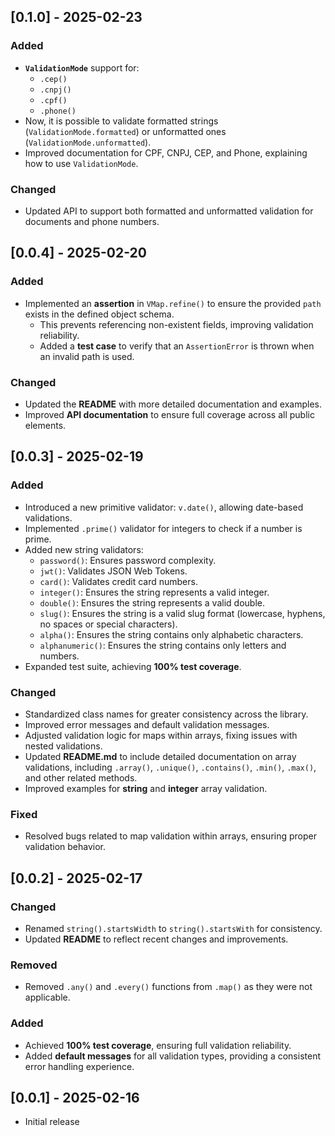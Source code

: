 ## [0.1.0] - 2025-02-23

### Added

- **`ValidationMode`** support for:
  - `.cep()`
  - `.cnpj()`
  - `.cpf()`
  - `.phone()`
- Now, it is possible to validate formatted strings (`ValidationMode.formatted`) or unformatted ones (`ValidationMode.unformatted`).
- Improved documentation for CPF, CNPJ, CEP, and Phone, explaining how to use `ValidationMode`.

### Changed

- Updated API to support both formatted and unformatted validation for documents and phone numbers.

## [0.0.4] - 2025-02-20

### Added

- Implemented an **assertion** in `VMap.refine()` to ensure the provided `path` exists in the defined object schema.
  - This prevents referencing non-existent fields, improving validation reliability.
  - Added a **test case** to verify that an `AssertionError` is thrown when an invalid path is used.

### Changed

- Updated the **README** with more detailed documentation and examples.
- Improved **API documentation** to ensure full coverage across all public elements.

## [0.0.3] - 2025-02-19

### Added

- Introduced a new primitive validator: `v.date()`, allowing date-based validations.
- Implemented `.prime()` validator for integers to check if a number is prime.
- Added new string validators:
  - `password()`: Ensures password complexity.
  - `jwt()`: Validates JSON Web Tokens.
  - `card()`: Validates credit card numbers.
  - `integer()`: Ensures the string represents a valid integer.
  - `double()`: Ensures the string represents a valid double.
  - `slug()`: Ensures the string is a valid slug format (lowercase, hyphens, no spaces or special characters).
  - `alpha()`: Ensures the string contains only alphabetic characters.
  - `alphanumeric()`: Ensures the string contains only letters and numbers.
- Expanded test suite, achieving **100% test coverage**.

### Changed

- Standardized class names for greater consistency across the library.
- Improved error messages and default validation messages.
- Adjusted validation logic for maps within arrays, fixing issues with nested validations.
- Updated **README.md** to include detailed documentation on array validations, including `.array()`, `.unique()`, `.contains()`, `.min()`, `.max()`, and other related methods.
- Improved examples for **string** and **integer** array validation.

### Fixed

- Resolved bugs related to map validation within arrays, ensuring proper validation behavior.

## [0.0.2] - 2025-02-17

### Changed

- Renamed `string().startsWidth` to `string().startsWith` for consistency.
- Updated **README** to reflect recent changes and improvements.

### Removed

- Removed `.any()` and `.every()` functions from `.map()` as they were not applicable.

### Added

- Achieved **100% test coverage**, ensuring full validation reliability.
- Added **default messages** for all validation types, providing a consistent error handling experience.

## [0.0.1] - 2025-02-16

- Initial release

